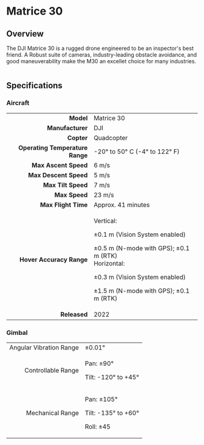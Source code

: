 # Matrice 30

## Overview

The DJI Matrice 30 is a rugged drone engineered to be an inspector's best friend.  A Robust suite of cameras, industry-leading obstacle avoidance, and good maneuverability make the M30 an excellet choice for many industries.

<figure><img src="../../../.gitbook/assets/image (107).png" alt=""><figcaption></figcaption></figure>

## Specifications

### Aircraft

|                                 |                                                                                                                                                                                                     |
| ------------------------------: | --------------------------------------------------------------------------------------------------------------------------------------------------------------------------------------------------- |
|                       **Model** | Matrice 30                                                                                                                                                                                          |
|                **Manufacturer** | DJI                                                                                                                                                                                                 |
|                      **Copter** | Quadcopter                                                                                                                                                                                          |
| **Operating Temperature Range** | -20° to 50° C (-4° to 122° F)                                                                                                                                                                       |
|            **Max Ascent Speed** | 6 m/s                                                                                                                                                                                               |
|           **Max Descent Speed** | 5 m/s                                                                                                                                                                                               |
|              **Max Tilt Speed** | 7 m/s                                                                                                                                                                                               |
|                   **Max Speed** | 23 m/s                                                                                                                                                                                              |
|             **Max Flight Time** | Approx. 41 minutes                                                                                                                                                                                  |
|        **Hover Accuracy Range** | <p>Vertical:</p><p>±0.1 m (Vision System enabled)</p><p>±0.5 m (N-mode with GPS); ±0.1 m (RTK)<br>Horizontal:</p><p>±0.3 m (Vision System enabled)</p><p>±1.5 m (N-mode with GPS); ±0.1 m (RTK)</p> |
|                    **Released** | 2022                                                                                                                                                                                                |

### Gimbal

|                         |                                                             |
| ----------------------: | ----------------------------------------------------------- |
| Angular Vibration Range | ±0.01°                                                      |
|      Controllable Range | <p>Pan: ±90°</p><p>Tilt: -120° to +45°</p>                  |
|        Mechanical Range | <p>Pan: ±105°</p><p>Tilt: -135° to +60°</p><p>Roll: ±45</p> |
